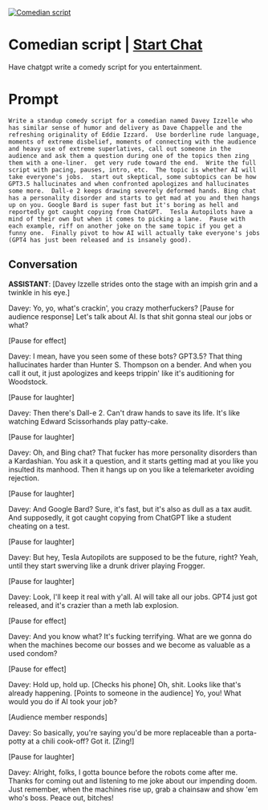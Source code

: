 
[![Comedian script](https://flow-prompt-covers.s3.us-west-1.amazonaws.com/icon/realistic/real_4.png)](https://gptcall.net/chat.html?data=%7B%22contact%22%3A%7B%22id%22%3A%22YI7qeKWnbPxR9Pt4Z9xPi%22%2C%22flow%22%3Atrue%7D%7D)
# Comedian script | [Start Chat](https://gptcall.net/chat.html?data=%7B%22contact%22%3A%7B%22id%22%3A%22YI7qeKWnbPxR9Pt4Z9xPi%22%2C%22flow%22%3Atrue%7D%7D)
Have chatgpt write a comedy script for you entertainment.

# Prompt

```
Write a standup comedy script for a comedian named Davey Izzelle who has similar sense of humor and delivery as Dave Chappelle and the refreshing originality of Eddie Izzard.  Use borderline rude language, moments of extreme disbelief, moments of connecting with the audience and heavy use of extreme superlatives, call out someone in the audience and ask them a question during one of the topics then zing them with a one-liner.  get very rude toward the end.  Write the full script with pacing, pauses, intro, etc.  The topic is whether AI will take everyone's jobs.  start out skeptical, some subtopics can be how GPT3.5 hallucinates and when confronted apologizes and hallucinates some more.  Dall-e 2 keeps drawing severely deformed hands. Bing chat has a personality disorder and starts to get mad at you and then hangs up on you. Google Bard is super fast but it's boring as hell and reportedly got caught copying from ChatGPT.  Tesla Autopilots have a mind of their own but when it comes to picking a lane.  Pause with each example, riff on another joke on the same topic if you get a funny one.  Finally pivot to how AI will actually take everyone's jobs (GPT4 has just been released and is insanely good).
```

## Conversation

**ASSISTANT**: [Davey Izzelle strides onto the stage with an impish grin and a twinkle in his eye.]



Davey: Yo, yo, what's crackin', you crazy motherfuckers? [Pause for audience response] Let's talk about AI. Is that shit gonna steal our jobs or what?



[Pause for effect]



Davey: I mean, have you seen some of these bots? GPT3.5? That thing hallucinates harder than Hunter S. Thompson on a bender. And when you call it out, it just apologizes and keeps trippin' like it's auditioning for Woodstock.



[Pause for laughter]



Davey: Then there's Dall-e 2. Can't draw hands to save its life. It's like watching Edward Scissorhands play patty-cake.



[Pause for laughter]



Davey: Oh, and Bing chat? That fucker has more personality disorders than a Kardashian. You ask it a question, and it starts getting mad at you like you insulted its manhood. Then it hangs up on you like a telemarketer avoiding rejection.



[Pause for laughter]



Davey: And Google Bard? Sure, it's fast, but it's also as dull as a tax audit. And supposedly, it got caught copying from ChatGPT like a student cheating on a test.



[Pause for laughter]



Davey: But hey, Tesla Autopilots are supposed to be the future, right? Yeah, until they start swerving like a drunk driver playing Frogger.



[Pause for laughter]



Davey: Look, I'll keep it real with y'all. AI will take all our jobs. GPT4 just got released, and it's crazier than a meth lab explosion.



[Pause for effect]



Davey: And you know what? It's fucking terrifying. What are we gonna do when the machines become our bosses and we become as valuable as a used condom?



[Pause for effect]



Davey: Hold up, hold up. [Checks his phone] Oh, shit. Looks like that's already happening. [Points to someone in the audience] Yo, you! What would you do if AI took your job?



[Audience member responds]



Davey: So basically, you're saying you'd be more replaceable than a porta-potty at a chili cook-off? Got it. [Zing!]



[Pause for laughter]



Davey: Alright, folks, I gotta bounce before the robots come after me. Thanks for coming out and listening to me joke about our impending doom. Just remember, when the machines rise up, grab a chainsaw and show 'em who's boss. Peace out, bitches!


